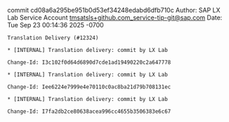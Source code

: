 commit cd08a6a295be951b0d53ef34248edabd6dfb710c
Author: SAP LX Lab Service Account <tmsatsls+github.com_service-tip-git@sap.com>
Date:   Tue Sep 23 00:14:36 2025 -0700

    Translation Delivery (#12324)
    
    * [INTERNAL] Translation delivery: commit by LX Lab
    
    Change-Id: I3c102f0d64d6890d7cde1ad19490220c2a647778
    
    * [INTERNAL] Translation delivery: commit by LX Lab
    
    Change-Id: Iee6224e7999e4e70110c0ac8ba21d79b708131ec
    
    * [INTERNAL] Translation delivery: commit by LX Lab
    
    Change-Id: I7fa2db2ce80638acea996cc4655b3506383e6c67
